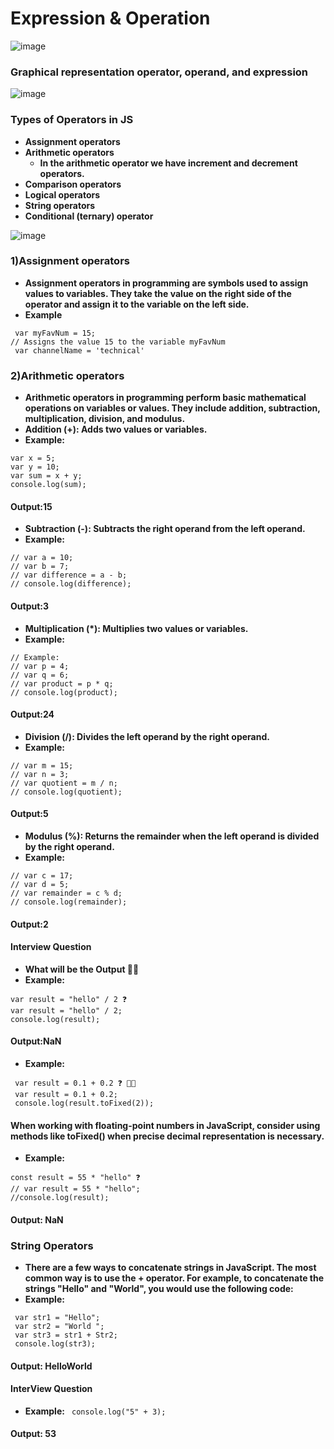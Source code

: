 # Expression & Operation

![image](https://github.com/user-attachments/assets/ffe09cfd-8101-4857-8437-a89ab23689e3)
### Graphical representation operator, operand, and expression
![image](https://github.com/user-attachments/assets/980501fc-8e7d-44bf-9209-093465ee8af2)

### Types of Operators in JS
- **Assignment operators**
- **Arithmetic operators**
  - **In the arithmetic operator we have increment and decrement operators.**
- **Comparison operators**
- **Logical operators**
- **String operators**
- **Conditional (ternary) operator**

![image](https://github.com/user-attachments/assets/1ae216ff-9f37-4003-871e-901329f9d78c)

### 1)Assignment operators
- **Assignment operators in programming are symbols used to assign values to variables. They take the value on the right side of the operator and assign it to the variable on the left side.**
- **Example**
```
 var myFavNum = 15;
// Assigns the value 15 to the variable myFavNum
 var channelName = 'technical'
```
### 2)Arithmetic operators
- **Arithmetic operators in programming perform basic mathematical operations on variables or values. They include addition, subtraction, multiplication, division, and modulus.**
- **Addition (+): Adds two values or variables.**
- **Example:**
```
var x = 5;
var y = 10;
var sum = x + y;
console.log(sum);
```
#### Output:15
- **Subtraction (-): Subtracts the right operand from the left operand.**
- **Example:**
```
// var a = 10;
// var b = 7;
// var difference = a - b;
// console.log(difference);
```
#### Output:3
- **Multiplication (*): Multiplies two values or variables.**
- **Example:**
```
// Example:
// var p = 4;
// var q = 6;
// var product = p * q;
// console.log(product);
```
#### Output:24
- **Division (/): Divides the left operand by the right operand.**
- **Example:**
```
// var m = 15;
// var n = 3;
// var quotient = m / n;
// console.log(quotient);
```
#### Output:5
- **Modulus (%): Returns the remainder when the left operand is divided by the right operand.**
- **Example:**
```
// var c = 17;
// var d = 5;
// var remainder = c % d;
// console.log(remainder);
```
#### Output:2
#### Interview Question
- **What will be the Output 🤔💭**
- **Example:**
```
var result = "hello" / 2 ❓
var result = "hello" / 2;
console.log(result);
```
#### Output:NaN
- **Example:**
```
 var result = 0.1 + 0.2 ❓ 🤔💭
 var result = 0.1 + 0.2;
 console.log(result.toFixed(2));
```
#### When working with floating-point numbers in JavaScript, consider using methods like toFixed() when precise decimal representation is necessary.
- **Example:**
```
const result = 55 * "hello" ❓
// var result = 55 * "hello";
//console.log(result);
```
#### Output: NaN
### String Operators
- **There are a few ways to concatenate strings in JavaScript. The most common way is to use the + operator. For example, to concatenate the strings "Hello" and "World", you would use the following code:**
- **Example:**
```
 var str1 = "Hello";
 var str2 = "World ";
 var str3 = str1 + Str2;
 console.log(str3);
```
#### Output: HelloWorld
####  InterView Question
- **Example:**
``` console.log("5" + 3);```
#### Output: 53
